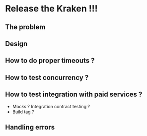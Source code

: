 # Release the Kraken !!!

## The problem

## Design

## How to do proper timeouts ?

## How to test concurrency ?

## How to test integration with paid services ?

* Mocks ? Integration contract testing ?
* Build tag ?

## Handling errors
